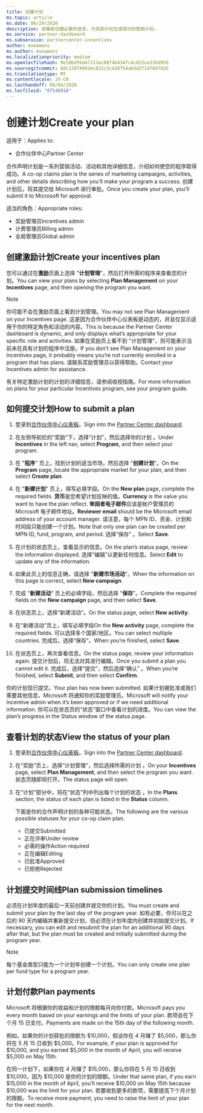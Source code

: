 ```yaml
---
title: 创建计划
ms.topic: article
ms.date: 06/29/2020
description: 收集和创建必要的信息，为奖励计划生成成功的营销计划。
ms.service: partner-dashboard
ms.subservice: partnercenter-incentives
author: mseamons
ms.author: mseamons
ms.localizationpriority: medium
ms.openlocfilehash: 9e10bdf6d47213ec88f4b434fc4c815ce336d956
ms.sourcegitcommit: 8dc139749916c822c5c438f54a03d2f147697dd5
ms.translationtype: MT
ms.contentlocale: zh-CN
ms.lasthandoff: 08/04/2020
ms.locfileid: "87546018"
---
```

# <a name="create-your-plan"></a><span data-ttu-id="5c9a6-103">创建计划</span><span class="sxs-lookup"><span data-stu-id="5c9a6-103">Create your plan</span></span>

<span data-ttu-id="5c9a6-104">适用于：</span><span class="sxs-lookup"><span data-stu-id="5c9a6-104">Applies to:</span></span>

- <span data-ttu-id="5c9a6-105">合作伙伴中心</span><span class="sxs-lookup"><span data-stu-id="5c9a6-105">Partner Center</span></span>

<span data-ttu-id="5c9a6-106">合作声明计划是一系列营销活动、活动和其他详细信息，介绍如何使您的程序取得成功。</span><span class="sxs-lookup"><span data-stu-id="5c9a6-106">A co-op claims plan is the series of marketing campaigns, activities, and other details describing how you’ll make your program a success.</span></span> <span data-ttu-id="5c9a6-107">创建计划后，将其提交给 Microsoft 进行审批。</span><span class="sxs-lookup"><span data-stu-id="5c9a6-107">Once you create your plan, you’ll submit it to Microsoft for approval.</span></span> 

<span data-ttu-id="5c9a6-108">适当的角色：</span><span class="sxs-lookup"><span data-stu-id="5c9a6-108">Appropriate roles:</span></span>

- <span data-ttu-id="5c9a6-109">奖励管理员</span><span class="sxs-lookup"><span data-stu-id="5c9a6-109">Incentives admin</span></span>
- <span data-ttu-id="5c9a6-110">计费管理员</span><span class="sxs-lookup"><span data-stu-id="5c9a6-110">Billing admin</span></span>
- <span data-ttu-id="5c9a6-111">全局管理员</span><span class="sxs-lookup"><span data-stu-id="5c9a6-111">Global admin</span></span>

## <a name="create-your-incentives-plan"></a><span data-ttu-id="5c9a6-112">创建激励计划</span><span class="sxs-lookup"><span data-stu-id="5c9a6-112">Create your incentives plan</span></span>

<span data-ttu-id="5c9a6-113">您可以通过在**激励**页面上选择 "**计划管理**"，然后打开所需的程序来查看您的计划。</span><span class="sxs-lookup"><span data-stu-id="5c9a6-113">You can view your plans by selecting **Plan Management** on your **Incentives** page, and then opening the program you want.</span></span>

>[!NOTE]
><span data-ttu-id="5c9a6-114">你可能不会在激励页面上看到计划管理。</span><span class="sxs-lookup"><span data-stu-id="5c9a6-114">You may not see Plan Management on your Incentives page.</span></span> <span data-ttu-id="5c9a6-115">这是因为合作伙伴中心仪表板是动态的，并且仅显示适用于你的特定角色和活动的内容。</span><span class="sxs-lookup"><span data-stu-id="5c9a6-115">This is because the Partner Center dashboard is dynamic, and only displays what’s appropriate for your specific role and activities.</span></span> <span data-ttu-id="5c9a6-116">如果在奖励页上看不到 "计划管理"，则可能表示当前未在具有计划的程序中注册。</span><span class="sxs-lookup"><span data-stu-id="5c9a6-116">If you don’t see Plan Management on your Incentives page, it probably means you’re not currently enrolled in a program that has plans.</span></span> <span data-ttu-id="5c9a6-117">请联系奖励管理员以获得帮助。</span><span class="sxs-lookup"><span data-stu-id="5c9a6-117">Contact your Incentives admin for assistance.</span></span>

<span data-ttu-id="5c9a6-118">有关特定激励计划的计划的详细信息，请参阅收视指南。</span><span class="sxs-lookup"><span data-stu-id="5c9a6-118">For more information on plans for your particular Incentives program, see your program guide.</span></span>

## <a name="how-to-submit-a-plan"></a><span data-ttu-id="5c9a6-119">如何提交计划</span><span class="sxs-lookup"><span data-stu-id="5c9a6-119">How to submit a plan</span></span>

1. <span data-ttu-id="5c9a6-120">登录到[合作伙伴中心仪表板](https://partner.microsoft.com/dashboard/)。</span><span class="sxs-lookup"><span data-stu-id="5c9a6-120">Sign into the [Partner Center dashboard](https://partner.microsoft.com/dashboard/).</span></span>

2. <span data-ttu-id="5c9a6-121">在左侧导航栏的“奖励”下，选择“计划”，然后选择你的计划 。</span><span class="sxs-lookup"><span data-stu-id="5c9a6-121">Under **Incentives** in the left nav, select **Program**, and then select your program.</span></span> 

3. <span data-ttu-id="5c9a6-122">在 "**程序**" 页上，找到计划的适当市场，然后选择 "**创建计划**"。</span><span class="sxs-lookup"><span data-stu-id="5c9a6-122">On the **Program** page, locate the appropriate market for your plan, and then select **Create plan**.</span></span> 

4. <span data-ttu-id="5c9a6-123">在 "**新建计划**" 页上，填写必填字段。</span><span class="sxs-lookup"><span data-stu-id="5c9a6-123">On the **New plan** page, complete the required fields.</span></span> <span data-ttu-id="5c9a6-124">**货币**是您希望计划反映的值。</span><span class="sxs-lookup"><span data-stu-id="5c9a6-124">**Currency** is the value you want to have the plan reflect.</span></span> <span data-ttu-id="5c9a6-125">**审阅者电子邮件**应该是帐户管理员的 Microsoft 电子邮件地址。</span><span class="sxs-lookup"><span data-stu-id="5c9a6-125">**Reviewer email** should be the Microsoft email address of your account manager.</span></span> <span data-ttu-id="5c9a6-126">请注意，每个 MPN ID、资金、计划和时间段只能创建一个计划。</span><span class="sxs-lookup"><span data-stu-id="5c9a6-126">Note that only one plan can be created per MPN ID, fund, program, and period.</span></span> <span data-ttu-id="5c9a6-127">选择“保存” 。</span><span class="sxs-lookup"><span data-stu-id="5c9a6-127">Select **Save**.</span></span>

5. <span data-ttu-id="5c9a6-128">在计划的状态页上，查看显示的信息。</span><span class="sxs-lookup"><span data-stu-id="5c9a6-128">On the plan’s status page, review the information displayed.</span></span> <span data-ttu-id="5c9a6-129">选择“编辑”以更新任何信息。</span><span class="sxs-lookup"><span data-stu-id="5c9a6-129">Select **Edit** to update any of the information.</span></span>

6. <span data-ttu-id="5c9a6-130">如果此页上的信息正确，请选择 "**新建市场活动**"。</span><span class="sxs-lookup"><span data-stu-id="5c9a6-130">When the information on this page is correct, select **New campaign**.</span></span>

7. <span data-ttu-id="5c9a6-131">完成 "**新建活动**" 页上的必填字段，然后选择 "**保存**"。</span><span class="sxs-lookup"><span data-stu-id="5c9a6-131">Complete the required fields on the **New campaign** page, and then select **Save**.</span></span>

8. <span data-ttu-id="5c9a6-132">在状态页上，选择“新建活动”。</span><span class="sxs-lookup"><span data-stu-id="5c9a6-132">On the status page, select **New activity**.</span></span> 

9. <span data-ttu-id="5c9a6-133">在“新建活动”页上，填写必填字段</span><span class="sxs-lookup"><span data-stu-id="5c9a6-133">On the **New activity** page, complete the required fields.</span></span> <span data-ttu-id="5c9a6-134">可以选择多个国家/地区。</span><span class="sxs-lookup"><span data-stu-id="5c9a6-134">You can select multiple countries.</span></span> <span data-ttu-id="5c9a6-135">完成后，选择“保存”。</span><span class="sxs-lookup"><span data-stu-id="5c9a6-135">When you’re finished, select **Save**.</span></span> 

10. <span data-ttu-id="5c9a6-136">在状态页上，再次查看信息。</span><span class="sxs-lookup"><span data-stu-id="5c9a6-136">On the status page, review your information again.</span></span> <span data-ttu-id="5c9a6-137">提交计划后，将无法对其进行编辑。</span><span class="sxs-lookup"><span data-stu-id="5c9a6-137">Once you submit a plan you cannot edit it.</span></span> <span data-ttu-id="5c9a6-138">完成后，选择“提交”，然后选择“确认” 。</span><span class="sxs-lookup"><span data-stu-id="5c9a6-138">When you’re finished, select **Submit**, and then select **Confirm**.</span></span>

<span data-ttu-id="5c9a6-139">你的计划现已提交。</span><span class="sxs-lookup"><span data-stu-id="5c9a6-139">Your plan has now been submitted.</span></span> <span data-ttu-id="5c9a6-140">如果计划被批准或我们需要其他信息，Microsoft 将通知你的奖励管理员。</span><span class="sxs-lookup"><span data-stu-id="5c9a6-140">Microsoft will notify your Incentive admin when it’s been approved or if we need additional information.</span></span> <span data-ttu-id="5c9a6-141">你可以在状态页的“状态”窗口中查看计划的进度。</span><span class="sxs-lookup"><span data-stu-id="5c9a6-141">You can view the plan’s progress in the Status window of the status page.</span></span>

## <a name="view-the-status-of-your-plan"></a><span data-ttu-id="5c9a6-142">查看计划的状态</span><span class="sxs-lookup"><span data-stu-id="5c9a6-142">View the status of your plan</span></span>

1. <span data-ttu-id="5c9a6-143">登录到[合作伙伴中心仪表板](https://partner.microsoft.com/dashboard/)。</span><span class="sxs-lookup"><span data-stu-id="5c9a6-143">Sign into the [Partner Center dashboard](https://partner.microsoft.com/dashboard/).</span></span>

2. <span data-ttu-id="5c9a6-144">在“奖励”页上，选择“计划管理”，然后选择所需的计划 。</span><span class="sxs-lookup"><span data-stu-id="5c9a6-144">On your **Incentives** page, select **Plan Management**, and then select the program you want.</span></span> <span data-ttu-id="5c9a6-145">状态页随即将打开。</span><span class="sxs-lookup"><span data-stu-id="5c9a6-145">The status page will open.</span></span>

3. <span data-ttu-id="5c9a6-146">在“计划”部分中，将在“状态”列中列出每个计划的状态 。</span><span class="sxs-lookup"><span data-stu-id="5c9a6-146">In the **Plans** section, the status of each plan is listed in the **Status** column.</span></span>

   <span data-ttu-id="5c9a6-147">下面是你的合作声明计划的各种可能状态。</span><span class="sxs-lookup"><span data-stu-id="5c9a6-147">The following are the various possible statuses for your co-op claim plan.</span></span>

   - <span data-ttu-id="5c9a6-148">已提交</span><span class="sxs-lookup"><span data-stu-id="5c9a6-148">Submitted</span></span>
   - <span data-ttu-id="5c9a6-149">正在评审</span><span class="sxs-lookup"><span data-stu-id="5c9a6-149">Under review</span></span>
   - <span data-ttu-id="5c9a6-150">必需的操作</span><span class="sxs-lookup"><span data-stu-id="5c9a6-150">Action required</span></span>
   - <span data-ttu-id="5c9a6-151">正在编辑</span><span class="sxs-lookup"><span data-stu-id="5c9a6-151">Editing</span></span>
   - <span data-ttu-id="5c9a6-152">已批准</span><span class="sxs-lookup"><span data-stu-id="5c9a6-152">Approved</span></span>
   - <span data-ttu-id="5c9a6-153">已拒绝</span><span class="sxs-lookup"><span data-stu-id="5c9a6-153">Rejected</span></span>

## <a name="plan-submission-timelines"></a><span data-ttu-id="5c9a6-154">计划提交时间线</span><span class="sxs-lookup"><span data-stu-id="5c9a6-154">Plan submission timelines</span></span>

<span data-ttu-id="5c9a6-155">必须在计划年度的最后一天前创建并提交你的计划。</span><span class="sxs-lookup"><span data-stu-id="5c9a6-155">You must create and submit your plan by the last day of the program year.</span></span> <span data-ttu-id="5c9a6-156">如有必要，你可以在之后的 90 天内编辑并重新提交计划，但必须在计划年度内创建并初始提交计划。</span><span class="sxs-lookup"><span data-stu-id="5c9a6-156">If necessary, you can edit and resubmit the plan for an additional 90 days after that, but the plan must be created and initially submitted during the program year.</span></span>

>[!NOTE]
> <span data-ttu-id="5c9a6-157">每个基金类型只能为一个计划年创建一个计划。</span><span class="sxs-lookup"><span data-stu-id="5c9a6-157">You can only create one plan per fund type for a program year.</span></span>

## <a name="plan-payments"></a><span data-ttu-id="5c9a6-158">计划付款</span><span class="sxs-lookup"><span data-stu-id="5c9a6-158">Plan payments</span></span>

<span data-ttu-id="5c9a6-159">Microsoft 将根据你的收益和计划的限额每月向你付款。</span><span class="sxs-lookup"><span data-stu-id="5c9a6-159">Microsoft pays you every month based on your earnings and the limits of your plan.</span></span> <span data-ttu-id="5c9a6-160">款项会在下个月 15 日支付。</span><span class="sxs-lookup"><span data-stu-id="5c9a6-160">Payments are made on the 15th day of the following month.</span></span>

<span data-ttu-id="5c9a6-161">例如，如果你的计划获批的限额为 $10,000，假设你在 4 月赚了 $5,000，那么你将在 5 月 15 日收到 $5,000。</span><span class="sxs-lookup"><span data-stu-id="5c9a6-161">For example, if your plan is approved for $10,000, and you earned $5,000 in the month of April, you will receive $5,000 on May 15th.</span></span>

<span data-ttu-id="5c9a6-162">在同一计划下，如果你在 4 月赚了 $15,000，那么你将在 5 月 15 日收到 $10,000，因为 $10,000 是你的计划的限额。</span><span class="sxs-lookup"><span data-stu-id="5c9a6-162">Under that same plan, if you earn $15,000 in the month of April, you’ll receive $10,000 on May 15th because $10,000 was the limit for your plan.</span></span> <span data-ttu-id="5c9a6-163">若要收到更多的款项，需要提高下个月计划的限额。</span><span class="sxs-lookup"><span data-stu-id="5c9a6-163">To receive more payment, you need to raise the limit of your plan for the next month.</span></span>

